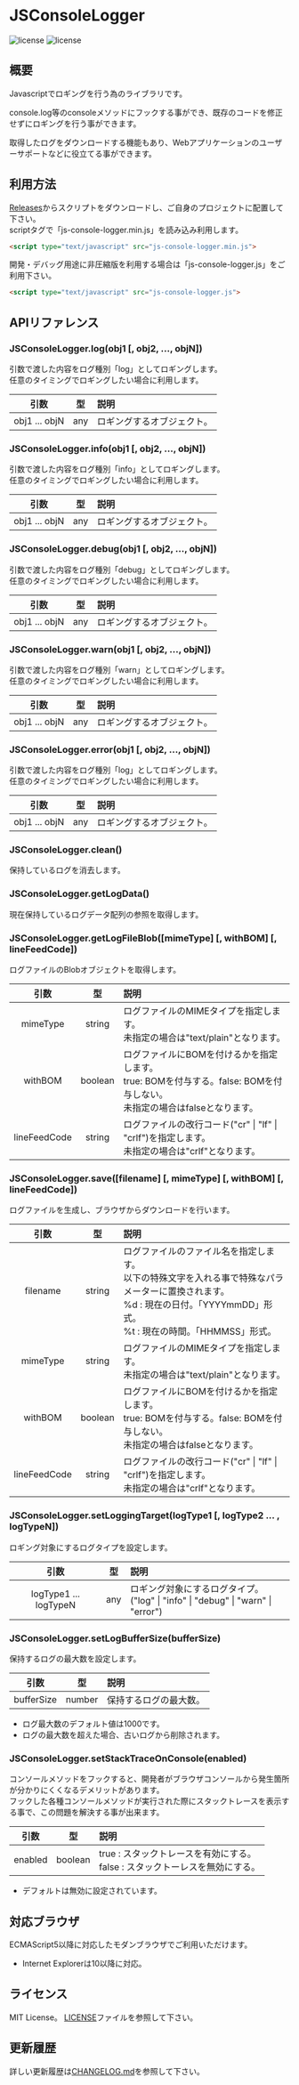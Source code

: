 # JSConsoleLogger
![license](https://img.shields.io/github/license/Kyo-suke/JSConsoleLogger.svg) ![license](https://img.shields.io/github/release/Kyo-suke/JSConsoleLogger.svg)

## 概要
Javascriptでロギングを行う為のライブラリです。  

console.log等のconsoleメソッドにフックする事ができ、既存のコードを修正せずにロギングを行う事ができます。  

取得したログをダウンロードする機能もあり、Webアプリケーションのユーザーサポートなどに役立てる事ができます。

## 利用方法
[Releases](https://github.com/Kyo-suke/JSConsoleLogger/releases)からスクリプトをダウンロードし、ご自身のプロジェクトに配置して下さい。  
scriptタグで「js-console-logger.min.js」を読み込み利用します。

```html
<script type="text/javascript" src="js-console-logger.min.js">
```

開発・デバッグ用途に非圧縮版を利用する場合は「js-console-logger.js」をご利用下さい。

```html
<script type="text/javascript" src="js-console-logger.js">
```

## APIリファレンス
### JSConsoleLogger.log(obj1 [, obj2, ..., objN])
引数で渡した内容をログ種別「log」としてロギングします。  
任意のタイミングでロギングしたい場合に利用します。

| 引数 | 型 | 説明 |
|:---:|:---:|:---|
| obj1 ... objN | any | ロギングするオブジェクト。 |

### JSConsoleLogger.info(obj1 [, obj2, ..., objN])
引数で渡した内容をログ種別「info」としてロギングします。  
任意のタイミングでロギングしたい場合に利用します。

| 引数 | 型 | 説明 |
|:---:|:---:|:---|
| obj1 ... objN | any | ロギングするオブジェクト。 |

### JSConsoleLogger.debug(obj1 [, obj2, ..., objN])
引数で渡した内容をログ種別「debug」としてロギングします。  
任意のタイミングでロギングしたい場合に利用します。

| 引数 | 型 | 説明 |
|:---:|:---:|:---|
| obj1 ... objN | any | ロギングするオブジェクト。 |

### JSConsoleLogger.warn(obj1 [, obj2, ..., objN])
引数で渡した内容をログ種別「warn」としてロギングします。  
任意のタイミングでロギングしたい場合に利用します。

| 引数 | 型 | 説明 |
|:---:|:---:|:---|
| obj1 ... objN | any | ロギングするオブジェクト。 |

### JSConsoleLogger.error(obj1 [, obj2, ..., objN])
引数で渡した内容をログ種別「log」としてロギングします。  
任意のタイミングでロギングしたい場合に利用します。

| 引数 | 型 | 説明 |
|:---:|:---:|:---|
| obj1 ... objN | any | ロギングするオブジェクト。 |

### JSConsoleLogger.clean()
保持しているログを消去します。

### JSConsoleLogger.getLogData()
現在保持しているログデータ配列の参照を取得します。

### JSConsoleLogger.getLogFileBlob([mimeType] [, withBOM] [, lineFeedCode])
ログファイルのBlobオブジェクトを取得します。

| 引数 | 型 | 説明 |
|:---:|:---:|:---|
| mimeType | string | ログファイルのMIMEタイプを指定します。 <br> 未指定の場合は"text/plain"となります。 |
| withBOM | boolean | ログファイルにBOMを付けるかを指定します。 <br> true: BOMを付与する。false: BOMを付与しない。 <br> 未指定の場合はfalseとなります。 |
| lineFeedCode | string | ログファイルの改行コード("cr" \| "lf" \| "crlf")を指定します。 <br> 未指定の場合は"crlf"となります。 |

### JSConsoleLogger.save([filename] [, mimeType] [, withBOM] [, lineFeedCode])
ログファイルを生成し、ブラウザからダウンロードを行います。

| 引数 | 型 | 説明 |
|:---:|:---:|:---|
| filename | string | ログファイルのファイル名を指定します。 <br> 以下の特殊文字を入れる事で特殊なパラメーターに置換されます。 <br> %d : 現在の日付。「YYYYmmDD」形式。 <br> %t : 現在の時間。「HHMMSS」形式。 |
| mimeType | string | ログファイルのMIMEタイプを指定します。 <br> 未指定の場合は"text/plain"となります。 |
| withBOM | boolean | ログファイルにBOMを付けるかを指定します。 <br> true: BOMを付与する。false: BOMを付与しない。 <br> 未指定の場合はfalseとなります。 |
| lineFeedCode | string | ログファイルの改行コード("cr" \| "lf" \| "crlf")を指定します。 <br> 未指定の場合は"crlf"となります。 |

### JSConsoleLogger.setLoggingTarget(logType1 [, logType2 ... , logTypeN])
ロギング対象にするログタイプを設定します。

| 引数 | 型 | 説明 |
|:---:|:---:|:---|
| logType1 ... logTypeN | any | ロギング対象にするログタイプ。 <br> ("log" \| "info" \| "debug" \| "warn" \| "error") |

### JSConsoleLogger.setLogBufferSize(bufferSize)
保持するログの最大数を設定します。  

| 引数 | 型 | 説明 |
|:---:|:---:|:---|
| bufferSize | number | 保持するログの最大数。 |

- ログ最大数のデフォルト値は1000です。
- ログの最大数を超えた場合、古いログから削除されます。

### JSConsoleLogger.setStackTraceOnConsole(enabled)
コンソールメソッドをフックすると、開発者がブラウザコンソールから発生箇所が分かりにくくなるデメリットがあります。  
フックした各種コンソールメソッドが実行された際にスタックトレースを表示する事で、この問題を解決する事が出来ます。

| 引数 | 型 | 説明 |
|:---:|:---:|:---|
| enabled | boolean | true : スタックトレースを有効にする。 <br> false : スタックトーレスを無効にする。 |

- デフォルトは無効に設定されています。

## 対応ブラウザ
ECMAScript5以降に対応したモダンブラウザでご利用いただけます。

- Internet Explorerは10以降に対応。

## ライセンス
MIT License。
[LICENSE](LICENSE)ファイルを参照して下さい。

## 更新履歴
詳しい更新履歴は[CHANGELOG.md](CHANGELOG.md)を参照して下さい。

